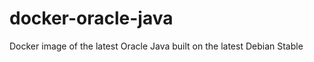 docker-oracle-java
==================

Docker image of the latest Oracle Java built on the latest Debian Stable
